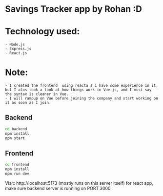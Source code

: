 # Savings Tracker app by Rohan :D

# Technology used:
    - Node.js
    - Express.js
    - React.js

# Note:
    - I created the frontend  using reacta s i have some experience in it, but I alos took a look at how things work in Vue.js, and I must say the syntax is cleaner in Vue.
    - I will rampup on Vue before joining the company and start working on it as soon as I join.

## Backend
``` bash
cd backend
npm install
npm start
```

## Frontend
``` bash
cd frontend
npm install
npm run dev
```

Visit: http://localhost:5173 (mostly runs on this server itself) for react app, make sure backend server is running on PORT 3000